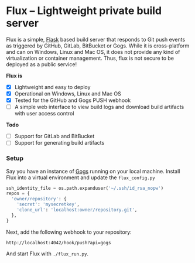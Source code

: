 # Flux &ndash; Lightweight private build server

Flux is a simple, [Flask] based build server that responds to Git
push events as triggered by GitHub, GitLab, BitBucket or Gogs.
While it is cross-platform and can on Windows, Linux and Mac OS,
it does not provide any kind of virtualization or container
management. Thus, flux is not secure to be deployed as a public
service!

__Flux is__

* [x] Lightweight and easy to deploy
* [x] Operational on Windows, Linux and Mac OS
* [x] Tested for the GitHub and Gogs PUSH webhook
* [ ] A simple web interface to view build logs and download
      build artifacts with user access control

__Todo__

* [ ] Support for GitLab and BitBucket
* [ ] Support for generating build artifacts

### Setup

Say you have an instance of [Gogs][] running on your local machine.
Install Flux into a virtual environment and update the `flux_config.py`

```python
ssh_identity_file = os.path.expanduser('~/.ssh/id_rsa_nopw')
repos = {
  'owner/repository': {
    'secret': 'mysecretkey',
    'clone_url': 'localhost:owner/repository.git',
  },
}
```

Next, add the following webhook to your repository:

    http://localhost:4042/hook/push?api=gogs

And start Flux with `./flux_run.py`.

  [Flask]: http://flask.pocoo.org/
  [Gogs]: https://gogs.io/
